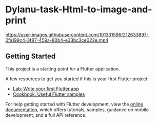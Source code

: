 # Dylanu-task-Html-to-image-and-print


https://user-images.githubusercontent.com/101331596/212633897-0fa199c4-3f87-459a-80b4-e33bc3ce022e.mp4



## Getting Started

This project is a starting point for a Flutter application.

A few resources to get you started if this is your first Flutter project:

- [Lab: Write your first Flutter app](https://docs.flutter.dev/get-started/codelab)
- [Cookbook: Useful Flutter samples](https://docs.flutter.dev/cookbook)

For help getting started with Flutter development, view the
[online documentation](https://docs.flutter.dev/), which offers tutorials,
samples, guidance on mobile development, and a full API reference.

